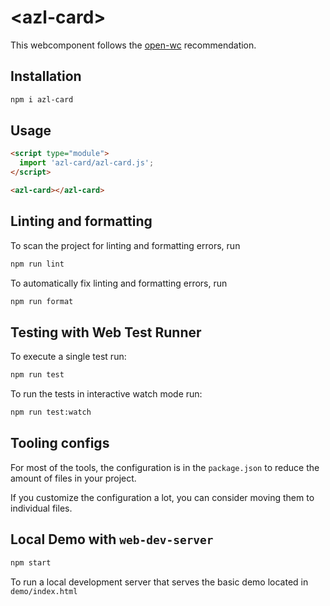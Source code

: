 # \<azl-card>

This webcomponent follows the [open-wc](https://github.com/open-wc/open-wc) recommendation.

## Installation

```bash
npm i azl-card
```

## Usage

```html
<script type="module">
  import 'azl-card/azl-card.js';
</script>

<azl-card></azl-card>
```

## Linting and formatting

To scan the project for linting and formatting errors, run

```bash
npm run lint
```

To automatically fix linting and formatting errors, run

```bash
npm run format
```

## Testing with Web Test Runner

To execute a single test run:

```bash
npm run test
```

To run the tests in interactive watch mode run:

```bash
npm run test:watch
```


## Tooling configs

For most of the tools, the configuration is in the `package.json` to reduce the amount of files in your project.

If you customize the configuration a lot, you can consider moving them to individual files.

## Local Demo with `web-dev-server`

```bash
npm start
```

To run a local development server that serves the basic demo located in `demo/index.html`
